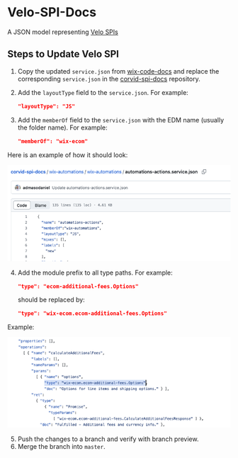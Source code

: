 # Velo-SPI-Docs
A JSON model representing [Velo SPIs](https://wix.com/velo/reference/spis)

## Steps to Update Velo SPI

1. Copy the updated `service.json` from [wix-code-docs](link?) and replace the corresponding `service.json` in the [corvid-spi-docs](https://github.com/wix-incubator/corvid-spi-docs) repository.
2. Add the `layoutType` field to the `service.json`. For example:
   ```json
   "layoutType": "JS"
   ```
3. Add the `memberOf` field to the `service.json` with the EDM name (usually the folder name). For example:
   
   ```json
   "memberOf": "wix-ecom"
   ```

Here is an example of how it should look:

![ecom-additional-fees service.json example](./image.png)

4. Add the module prefix to all type paths. For example:
   
   ```json
   "type": "ecom-additional-fees.Options"
   ```
   should be replaced by:
   ```json
   "type": "wix-ecom.ecom-additional-fees.Options"
   ```

Example:

![alt text](./image-1.png)

5. Push the changes to a branch and verify with branch preview.
6. Merge the branch into `master`.


